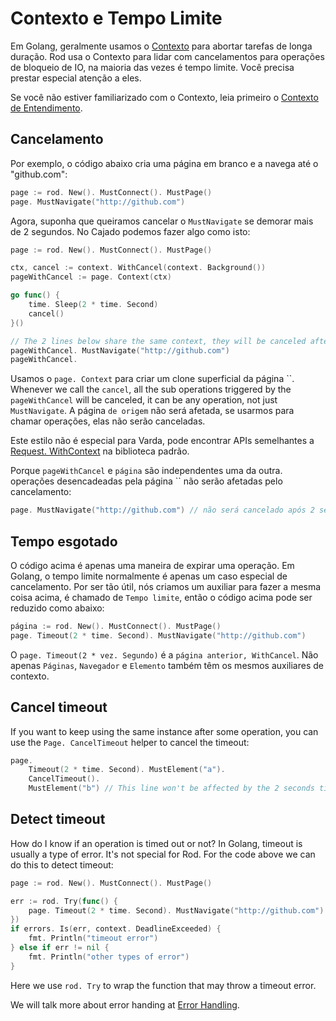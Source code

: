 # Contexto e Tempo Limite

Em Golang, geralmente usamos o [Contexto](https://golang.org/pkg/context/) para abortar tarefas de longa duração. Rod usa o Contexto para lidar com cancelamentos para operações de bloqueio de IO, na maioria das vezes é tempo limite. Você precisa prestar especial atenção a eles.

Se você não estiver familiarizado com o Contexto, leia primeiro o [Contexto de Entendimento](understand-context.md).

## Cancelamento

Por exemplo, o código abaixo cria uma página em branco e a navega até o "github.com":

```go
page := rod. New(). MustConnect(). MustPage()
page. MustNavigate("http://github.com")
```

Agora, suponha que queiramos cancelar o `MustNavigate` se demorar mais de 2 segundos. No Cajado podemos fazer algo como isto:

```go
page := rod. New(). MustConnect(). MustPage()

ctx, cancel := context. WithCancel(context. Background())
pageWithCancel := page. Context(ctx)

go func() {
    time. Sleep(2 * time. Second)
    cancel()
}()

// The 2 lines below share the same context, they will be canceled after 2 seconds in total
pageWithCancel. MustNavigate("http://github.com") 
pageWithCancel.  
```

Usamos o `page. Context` para criar um clone superficial da página ``. Whenever we call the `cancel`, all the sub operations triggered by the `pageWithCancel` will be canceled, it can be any operation, not just `MustNavigate`. A página `de origem` não será afetada, se usarmos para chamar operações, elas não serão canceladas.

Este estilo não é especial para Varda, pode encontrar APIs semelhantes a [Request. WithContext](https://golang.org/pkg/net/http/#Request.WithContext) na biblioteca padrão.

Porque `pageWithCancel` e `página` são independentes uma da outra. operações desencadeadas pela página `` não serão afetadas pelo cancelamento:

```go
page. MustNavigate("http://github.com") // não será cancelado após 2 segundos
```

## Tempo esgotado

O código acima é apenas uma maneira de expirar uma operação. Em Golang, o tempo limite normalmente é apenas um caso especial de cancelamento. Por ser tão útil, nós criamos um auxiliar para fazer a mesma coisa acima, é chamado de `Tempo limite`, então o código acima pode ser reduzido como abaixo:

```go
página := rod. New(). MustConnect(). MustPage()
page. Timeout(2 * time. Second). MustNavigate("http://github.com")
```

O `page. Timeout(2 * vez. Segundo)` é a `página anterior, WithCancel`. Não apenas `Páginas`, `Navegador` e `Elemento` também têm os mesmos auxiliares de contexto.

## Cancel timeout

If you want to keep using the same instance after some operation, you can use the `Page. CancelTimeout` helper to cancel the timeout:

```go
page.
    Timeout(2 * time. Second). MustElement("a").
    CancelTimeout().
    MustElement("b") // This line won't be affected by the 2 seconds timeout.
```

## Detect timeout

How do I know if an operation is timed out or not? In Golang, timeout is usually a type of error. It's not special for Rod. For the code above we can do this to detect timeout:

```go
page := rod. New(). MustConnect(). MustPage()

err := rod. Try(func() {
    page. Timeout(2 * time. Second). MustNavigate("http://github.com")
})
if errors. Is(err, context. DeadlineExceeded) {
    fmt. Println("timeout error")
} else if err != nil {
    fmt. Println("other types of error")
}
```

Here we use `rod. Try` to wrap the function that may throw a timeout error.

We will talk more about error handing at [Error Handling](error-handling.md).
